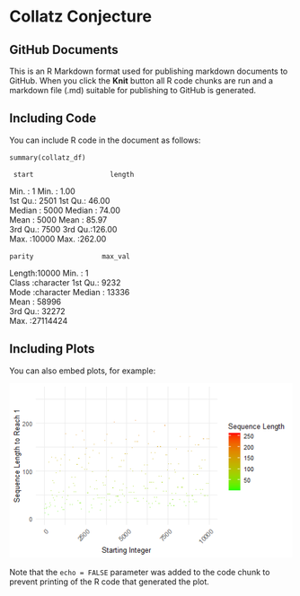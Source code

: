 Collatz Conjecture
================

## GitHub Documents

This is an R Markdown format used for publishing markdown documents to
GitHub. When you click the **Knit** button all R code chunks are run and
a markdown file (.md) suitable for publishing to GitHub is generated.

## Including Code

You can include R code in the document as follows:

``` {r collatz_df}
summary(collatz_df)

```

     start                   length      
 Min.   :    1           Min.   :  1.00  
 1st Qu.: 2501           1st Qu.: 46.00  
 Median : 5000           Median : 74.00  
 Mean   : 5000           Mean   : 85.97  
 3rd Qu.: 7500           3rd Qu.:126.00  
 Max.   :10000           Max.   :262.00  
                             
    parity                 max_val        
 Length:10000           Min.   :       1  
 Class :character       1st Qu.:    9232  
 Mode  :character       Median :   13336  
                        Mean   :   58996  
                        3rd Qu.:   32272  
                        Max.   :27114424

## Including Plots

You can also embed plots, for example:

![](README_files/figure-gfm/seq-length-to-reach-1.png)<!-- -->

Note that the `echo = FALSE` parameter was added to the code chunk to
prevent printing of the R code that generated the plot.
